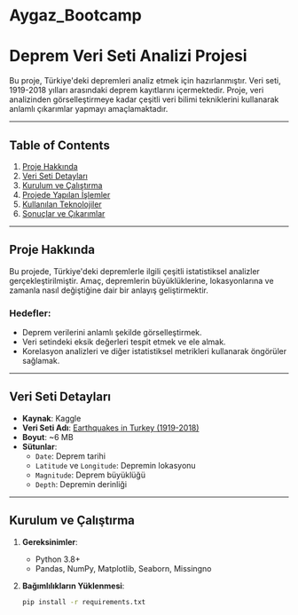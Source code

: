 # Aygaz_Bootcamp
# Deprem Veri Seti Analizi Projesi

Bu proje, Türkiye'deki depremleri analiz etmek için hazırlanmıştır. Veri seti, 1919-2018 yılları arasındaki deprem kayıtlarını içermektedir. Proje, veri analizinden görselleştirmeye kadar çeşitli veri bilimi tekniklerini kullanarak anlamlı çıkarımlar yapmayı amaçlamaktadır.

---

## Table of Contents
1. [Proje Hakkında](#proje-hakkında)
2. [Veri Seti Detayları](#veri-seti-detayları)
3. [Kurulum ve Çalıştırma](#kurulum-ve-çalıştırma)
4. [Projede Yapılan İşlemler](#projede-yapılan-işlemler)
5. [Kullanılan Teknolojiler](#kullanılan-teknolojiler)
6. [Sonuçlar ve Çıkarımlar](#sonuçlar-ve-çıkarımlar)

---

## Proje Hakkında

Bu projede, Türkiye'deki depremlerle ilgili çeşitli istatistiksel analizler gerçekleştirilmiştir. Amaç, depremlerin büyüklüklerine, lokasyonlarına ve zamanla nasıl değiştiğine dair bir anlayış geliştirmektir.

### Hedefler:
- Deprem verilerini anlamlı şekilde görselleştirmek.
- Veri setindeki eksik değerleri tespit etmek ve ele almak.
- Korelasyon analizleri ve diğer istatistiksel metrikleri kullanarak öngörüler sağlamak.

---

## Veri Seti Detayları

- **Kaynak**: Kaggle
- **Veri Seti Adı**: [Earthquakes in Turkey (1919-2018)](https://www.kaggle.com/datasets/hamzatanc/earthquakes-in-turkey-19192018)
- **Boyut**: ~6 MB
- **Sütunlar**:
  - `Date`: Deprem tarihi
  - `Latitude` ve `Longitude`: Depremin lokasyonu
  - `Magnitude`: Deprem büyüklüğü
  - `Depth`: Depremin derinliği

---

## Kurulum ve Çalıştırma

1. **Gereksinimler**:
   - Python 3.8+
   - Pandas, NumPy, Matplotlib, Seaborn, Missingno

2. **Bağımlılıkların Yüklenmesi**:
   ```bash
   pip install -r requirements.txt
